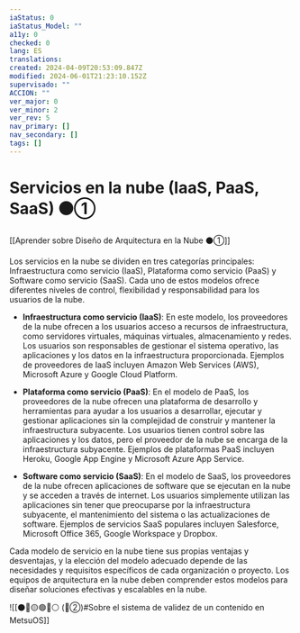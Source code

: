 ```yaml
---
iaStatus: 0
iaStatus_Model: ""
a11y: 0
checked: 0
lang: ES
translations: 
created: 2024-04-09T20:53:09.847Z
modified: 2024-06-01T21:23:10.152Z
supervisado: ""
ACCION: ""
ver_major: 0
ver_minor: 2
ver_rev: 5
nav_primary: []
nav_secondary: []
tags: []
---
```

# Servicios en la nube (IaaS, PaaS, SaaS) ⚫①

[[Aprender sobre Diseño de Arquitectura en la Nube ⚫①]]

Los servicios en la nube se dividen en tres categorías principales: Infraestructura como servicio (IaaS), Plataforma como servicio (PaaS) y Software como servicio (SaaS). Cada uno de estos modelos ofrece diferentes niveles de control, flexibilidad y responsabilidad para los usuarios de la nube.

- **Infraestructura como servicio (IaaS)**: En este modelo, los proveedores de la nube ofrecen a los usuarios acceso a recursos de infraestructura, como servidores virtuales, máquinas virtuales, almacenamiento y redes. Los usuarios son responsables de gestionar el sistema operativo, las aplicaciones y los datos en la infraestructura proporcionada. Ejemplos de proveedores de IaaS incluyen Amazon Web Services (AWS), Microsoft Azure y Google Cloud Platform.

- **Plataforma como servicio (PaaS)**: En el modelo de PaaS, los proveedores de la nube ofrecen una plataforma de desarrollo y herramientas para ayudar a los usuarios a desarrollar, ejecutar y gestionar aplicaciones sin la complejidad de construir y mantener la infraestructura subyacente. Los usuarios tienen control sobre las aplicaciones y los datos, pero el proveedor de la nube se encarga de la infraestructura subyacente. Ejemplos de plataformas PaaS incluyen Heroku, Google App Engine y Microsoft Azure App Service.

- **Software como servicio (SaaS)**: En el modelo de SaaS, los proveedores de la nube ofrecen aplicaciones de software que se ejecutan en la nube y se acceden a través de internet. Los usuarios simplemente utilizan las aplicaciones sin tener que preocuparse por la infraestructura subyacente, el mantenimiento del sistema o las actualizaciones de software. Ejemplos de servicios SaaS populares incluyen Salesforce, Microsoft Office 365, Google Workspace y Dropbox.

Cada modelo de servicio en la nube tiene sus propias ventajas y desventajas, y la elección del modelo adecuado depende de las necesidades y requisitos específicos de cada organización o proyecto. Los equipos de arquitectura en la nube deben comprender estos modelos para diseñar soluciones efectivas y escalables en la nube.

![[⚫🔴🟡🟢🔵⚪ (🔴②)#Sobre el sistema de validez de un contenido en MetsuOS]]
